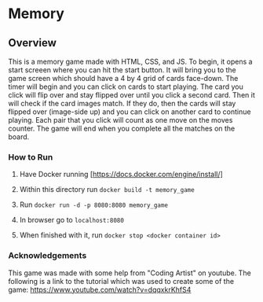 # Memory

## Overview

This is a memory game made with HTML, CSS, and JS. To begin, it opens a start screeen where you can hit the start button. It will bring you to the game screen which should have a 4 by 4 grid of cards face-down. The timer will begin and you can click on cards to start playing. The card you click will flip over and stay flipped over until you click a second card. Then it will check if the card images match. If they do, then the cards will stay flipped over (image-side up) and you can click on another card to continue playing. Each pair that you click will count as one move on the moves counter. The game will end when you complete all the matches on the board. 

### How to Run 

1. Have Docker running [https://docs.docker.com/engine/install/]

2. Within this directory run `docker build -t memory_game`

3. Run `docker run -d -p 8080:8080 memory_game`

4. In browser go to `localhost:8080`

5. When finished with it, run `docker stop <docker container id>`

### Acknowledgements

This game was made with some help from "Coding Artist" on youtube. The following is a link to the tutorial which was used to create some of the game: https://www.youtube.com/watch?v=dqqxkrKhfS4
